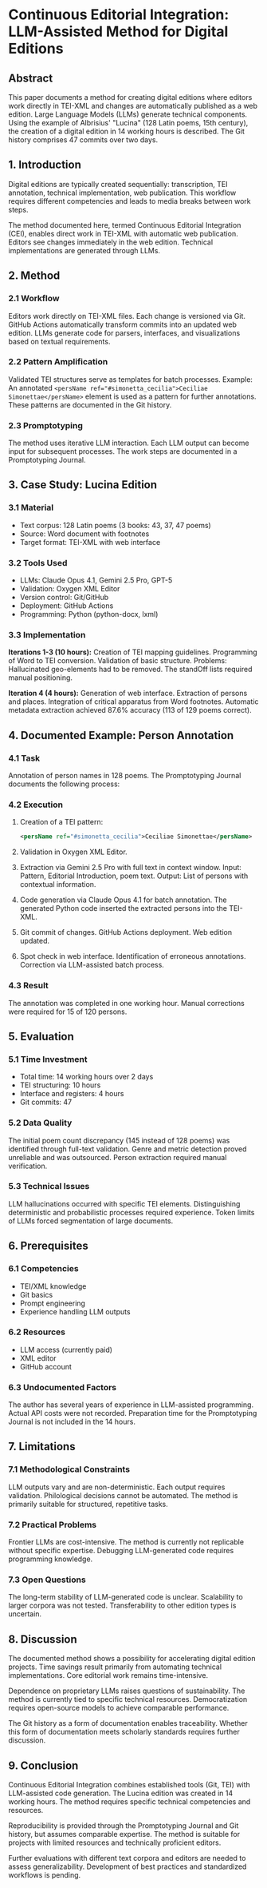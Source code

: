 # Continuous Editorial Integration: LLM-Assisted Method for Digital Editions

## Abstract

This paper documents a method for creating digital editions where editors work directly in TEI-XML and changes are automatically published as a web edition. Large Language Models (LLMs) generate technical components. Using the example of Albrisius' "Lucina" (128 Latin poems, 15th century), the creation of a digital edition in 14 working hours is described. The Git history comprises 47 commits over two days.

## 1. Introduction

Digital editions are typically created sequentially: transcription, TEI annotation, technical implementation, web publication. This workflow requires different competencies and leads to media breaks between work steps.

The method documented here, termed Continuous Editorial Integration (CEI), enables direct work in TEI-XML with automatic web publication. Editors see changes immediately in the web edition. Technical implementations are generated through LLMs.

## 2. Method

### 2.1 Workflow

Editors work directly on TEI-XML files. Each change is versioned via Git. GitHub Actions automatically transform commits into an updated web edition. LLMs generate code for parsers, interfaces, and visualizations based on textual requirements.

### 2.2 Pattern Amplification

Validated TEI structures serve as templates for batch processes. Example: An annotated `<persName ref="#simonetta_cecilia">Ceciliae Simonettae</persName>` element is used as a pattern for further annotations. These patterns are documented in the Git history.

### 2.3 Promptotyping

The method uses iterative LLM interaction. Each LLM output can become input for subsequent processes. The work steps are documented in a Promptotyping Journal.

## 3. Case Study: Lucina Edition

### 3.1 Material

- Text corpus: 128 Latin poems (3 books: 43, 37, 47 poems)
- Source: Word document with footnotes
- Target format: TEI-XML with web interface

### 3.2 Tools Used

- LLMs: Claude Opus 4.1, Gemini 2.5 Pro, GPT-5
- Validation: Oxygen XML Editor
- Version control: Git/GitHub
- Deployment: GitHub Actions
- Programming: Python (python-docx, lxml)

### 3.3 Implementation

**Iterations 1-3 (10 hours):** Creation of TEI mapping guidelines. Programming of Word to TEI conversion. Validation of basic structure. Problems: Hallucinated geo-elements had to be removed. The standOff lists required manual positioning.

**Iteration 4 (4 hours):** Generation of web interface. Extraction of persons and places. Integration of critical apparatus from Word footnotes. Automatic metadata extraction achieved 87.6% accuracy (113 of 129 poems correct).

## 4. Documented Example: Person Annotation

### 4.1 Task

Annotation of person names in 128 poems. The Promptotyping Journal documents the following process:

### 4.2 Execution

1. Creation of a TEI pattern:
   ```xml
   <persName ref="#simonetta_cecilia">Ceciliae Simonettae</persName>
   ```

2. Validation in Oxygen XML Editor.

3. Extraction via Gemini 2.5 Pro with full text in context window. Input: Pattern, Editorial Introduction, poem text. Output: List of persons with contextual information.

4. Code generation via Claude Opus 4.1 for batch annotation. The generated Python code inserted the extracted persons into the TEI-XML.

5. Git commit of changes. GitHub Actions deployment. Web edition updated.

6. Spot check in web interface. Identification of erroneous annotations. Correction via LLM-assisted batch process.

### 4.3 Result

The annotation was completed in one working hour. Manual corrections were required for 15 of 120 persons.

## 5. Evaluation

### 5.1 Time Investment

- Total time: 14 working hours over 2 days
- TEI structuring: 10 hours
- Interface and registers: 4 hours
- Git commits: 47

### 5.2 Data Quality

The initial poem count discrepancy (145 instead of 128 poems) was identified through full-text validation. Genre and metric detection proved unreliable and was outsourced. Person extraction required manual verification.

### 5.3 Technical Issues

LLM hallucinations occurred with specific TEI elements. Distinguishing deterministic and probabilistic processes required experience. Token limits of LLMs forced segmentation of large documents.

## 6. Prerequisites

### 6.1 Competencies

- TEI/XML knowledge
- Git basics
- Prompt engineering
- Experience handling LLM outputs

### 6.2 Resources

- LLM access (currently paid)
- XML editor
- GitHub account

### 6.3 Undocumented Factors

The author has several years of experience in LLM-assisted programming. Actual API costs were not recorded. Preparation time for the Promptotyping Journal is not included in the 14 hours.

## 7. Limitations

### 7.1 Methodological Constraints

LLM outputs vary and are non-deterministic. Each output requires validation. Philological decisions cannot be automated. The method is primarily suitable for structured, repetitive tasks.

### 7.2 Practical Problems

Frontier LLMs are cost-intensive. The method is currently not replicable without specific expertise. Debugging LLM-generated code requires programming knowledge.

### 7.3 Open Questions

The long-term stability of LLM-generated code is unclear. Scalability to larger corpora was not tested. Transferability to other edition types is uncertain.

## 8. Discussion

The documented method shows a possibility for accelerating digital edition projects. Time savings result primarily from automating technical implementations. Core editorial work remains time-intensive.

Dependence on proprietary LLMs raises questions of sustainability. The method is currently tied to specific technical resources. Democratization requires open-source models to achieve comparable performance.

The Git history as a form of documentation enables traceability. Whether this form of documentation meets scholarly standards requires further discussion.

## 9. Conclusion

Continuous Editorial Integration combines established tools (Git, TEI) with LLM-assisted code generation. The Lucina edition was created in 14 working hours. The method requires specific technical competencies and resources.

Reproducibility is provided through the Promptotyping Journal and Git history, but assumes comparable expertise. The method is suitable for projects with limited resources and technically proficient editors.

Further evaluations with different text corpora and editors are needed to assess generalizability. Development of best practices and standardized workflows is pending.
